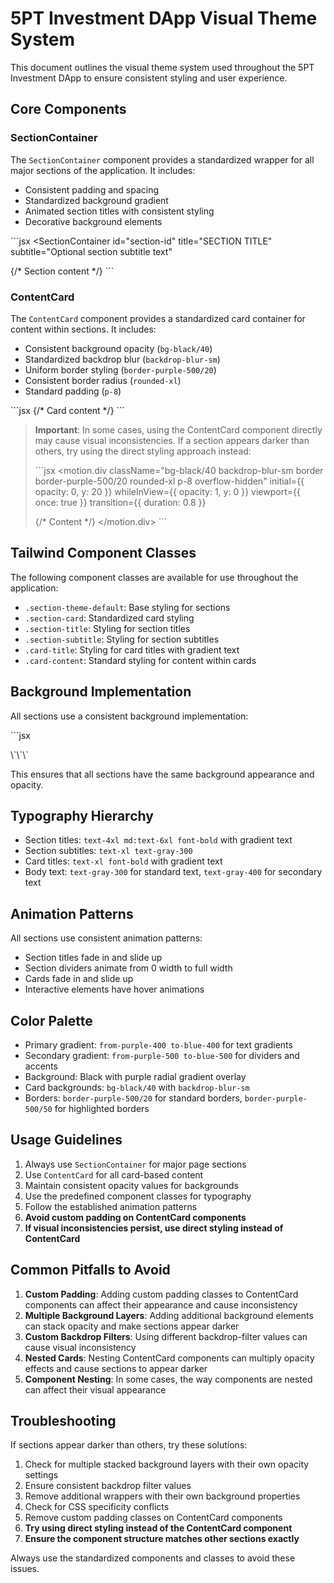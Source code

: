 # 5PT Investment DApp Visual Theme System

This document outlines the visual theme system used throughout the 5PT Investment DApp to ensure consistent styling and user experience.

## Core Components

### SectionContainer

The `SectionContainer` component provides a standardized wrapper for all major sections of the application. It includes:

- Consistent padding and spacing
- Standardized background gradient
- Animated section titles with consistent styling
- Decorative background elements

\`\`\`jsx
<SectionContainer
  id="section-id"
  title="SECTION TITLE"
  subtitle="Optional section subtitle text"
>
  {/* Section content */}
</SectionContainer>
\`\`\`

### ContentCard

The `ContentCard` component provides a standardized card container for content within sections. It includes:

- Consistent background opacity (`bg-black/40`)
- Standardized backdrop blur (`backdrop-blur-sm`)
- Uniform border styling (`border-purple-500/20`)
- Consistent border radius (`rounded-xl`)
- Standard padding (`p-8`)

\`\`\`jsx
<ContentCard>
  {/* Card content */}
</ContentCard>
\`\`\`

> **Important**: In some cases, using the ContentCard component directly may cause visual inconsistencies. If a section appears darker than others, try using the direct styling approach instead:
>
> \`\`\`jsx
> <motion.div
>   className="bg-black/40 backdrop-blur-sm border border-purple-500/20 rounded-xl p-8 overflow-hidden"
>   initial={{ opacity: 0, y: 20 }}
>   whileInView={{ opacity: 1, y: 0 }}
>   viewport={{ once: true }}
>   transition={{ duration: 0.8 }}
> >
>   {/* Content */}
> </motion.div>
> \`\`\`

## Tailwind Component Classes

The following component classes are available for use throughout the application:

- `.section-theme-default`: Base styling for sections
- `.section-card`: Standardized card styling
- `.section-title`: Styling for section titles
- `.section-subtitle`: Styling for section subtitles
- `.card-title`: Styling for card titles with gradient text
- `.card-content`: Standard styling for content within cards

## Background Implementation

All sections use a consistent background implementation:

\`\`\`jsx
<div className="absolute inset-0 bg-[radial-gradient(ellipse_at_center,_var(--tw-gradient-stops))] from-purple-900/10 via-transparent to-transparent"></div>
\`\`\`

This ensures that all sections have the same background appearance and opacity.

## Typography Hierarchy

- Section titles: `text-4xl md:text-6xl font-bold` with gradient text
- Section subtitles: `text-xl text-gray-300`
- Card titles: `text-xl font-bold` with gradient text
- Body text: `text-gray-300` for standard text, `text-gray-400` for secondary text

## Animation Patterns

All sections use consistent animation patterns:

- Section titles fade in and slide up
- Section dividers animate from 0 width to full width
- Cards fade in and slide up
- Interactive elements have hover animations

## Color Palette

- Primary gradient: `from-purple-400 to-blue-400` for text gradients
- Secondary gradient: `from-purple-500 to-blue-500` for dividers and accents
- Background: Black with purple radial gradient overlay
- Card backgrounds: `bg-black/40` with `backdrop-blur-sm`
- Borders: `border-purple-500/20` for standard borders, `border-purple-500/50` for highlighted borders

## Usage Guidelines

1. Always use `SectionContainer` for major page sections
2. Use `ContentCard` for all card-based content
3. Maintain consistent opacity values for backgrounds
4. Use the predefined component classes for typography
5. Follow the established animation patterns
6. **Avoid custom padding on ContentCard components**
7. **If visual inconsistencies persist, use direct styling instead of ContentCard**

## Common Pitfalls to Avoid

1. **Custom Padding**: Adding custom padding classes to ContentCard components can affect their appearance and cause inconsistency
2. **Multiple Background Layers**: Adding additional background elements can stack opacity and make sections appear darker
3. **Custom Backdrop Filters**: Using different backdrop-filter values can cause visual inconsistency
4. **Nested Cards**: Nesting ContentCard components can multiply opacity effects and cause sections to appear darker
5. **Component Nesting**: In some cases, the way components are nested can affect their visual appearance

## Troubleshooting

If sections appear darker than others, try these solutions:

1. Check for multiple stacked background layers with their own opacity settings
2. Ensure consistent backdrop filter values
3. Remove additional wrappers with their own background properties
4. Check for CSS specificity conflicts
5. Remove custom padding classes on ContentCard components
6. **Try using direct styling instead of the ContentCard component**
7. **Ensure the component structure matches other sections exactly**

Always use the standardized components and classes to avoid these issues.
